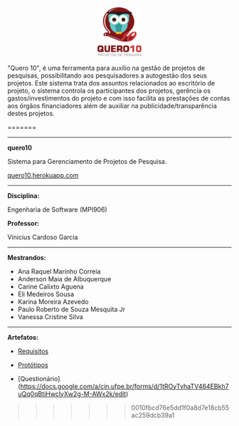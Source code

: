 <p align="center"><img src="https://github.com/elimds/quero10/blob/master/docs/logo_quero10.png?raw=true" width="20%"/></p>
<p> "Quero 10", é uma ferramenta para auxílio na gestão de projetos de pesquisas, possibilitando aos pesquisadores a autogestão dos seus projetos. Este sistema trata dos assuntos relacionados ao escritório de projeto, o sistema controla os participantes dos projetos, gerência os gastos/investimentos do projeto e com isso facilita as prestações de contas aos órgãos financiadores além de auxiliar na publicidade/transparência destes projetos.</p>

=======
***
**quero10**

Sistema para Gerenciamento de Projetos de Pesquisa.

[quero10.herokuapp.com](http://quero10.herokuapp.com)

***

**Disciplina:**

Engenharia de Software (MPI906)

**Professor:**

Vinicius Cardoso Garcia

***

**Mestrandos:**
* Ana Raquel Marinho Correia
* Anderson Maia de Albuquerque
* Carine Calixto Aguena
* Eli Medeiros Sousa
* Karina Moreira Azevedo
* Paulo Roberto de Souza Mesquita Jr
* Vanessa Cristine Silva

***

**Artefatos:**
* [Requisitos](https://docs.google.com/a/cin.ufpe.br/document/d/1NFqAcbee1Us253wxi_2bKlWiC80xiLe_xUHz_sLjr7o/edit?usp=sharing)

* [Protótipos](https://drive.google.com/a/cin.ufpe.br/folderview?id=0BySLCnJXuwJWflM1akk1QUNURTZ3SXFpMUhCaE5PME52aHlPeDdyUzVaTlVmUDhfbUdKQkE&usp=sharing)

* [Questionário] (https://docs.google.com/a/cin.ufpe.br/forms/d/1tROyTvhaTV464EBkh7uQq0qBtjHwclyXw2g-M-AWx2k/edit)
>>>>>>> 0010fbcd76e5dd1f0a8d7e18cb55ac259dcb39a1
